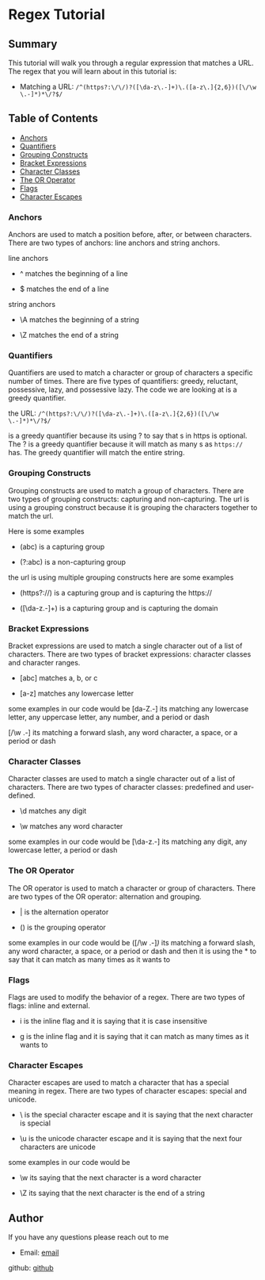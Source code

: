 # Regex Tutorial

## Summary

This tutorial will walk you through a regular expression that matches a URL. The regex that you will learn about in this tutorial is:

* Matching a URL: `/^(https?:\/\/)?([\da-z\.-]+)\.([a-z\.]{2,6})([\/\w \.-]*)*\/?$/`


## Table of Contents

- [Anchors](#anchors)
- [Quantifiers](#quantifiers)
- [Grouping Constructs](#grouping-constructs)
- [Bracket Expressions](#bracket-expressions)
- [Character Classes](#character-classes)
- [The OR Operator](#the-or-operator)
- [Flags](#flags)
- [Character Escapes](#character-escapes)


### Anchors

Anchors are used to match a position before, after, or between characters. There are two types of anchors: line anchors and string anchors.

line anchors

- ^ matches the beginning of a line

- $ matches the end of a line

string anchors

- \A matches the beginning of a string

- \Z matches the end of a string


### Quantifiers

Quantifiers are used to match a character or group of characters a specific number of times. There are five types of quantifiers: greedy, reluctant, possessive, lazy, and possessive lazy. The code we are looking at is a greedy quantifier.

the URL: `/^(https?:\/\/)?([\da-z\.-]+)\.([a-z\.]{2,6})([\/\w \.-]*)*\/?$/`

is a greedy quantifier because its using ? to say that s in https is optional. The ? is a greedy quantifier because it will match as many s as `https://` has. The greedy quantifier will match the entire string.


### Grouping Constructs

Grouping constructs are used to match a group of characters. There are two types of grouping constructs: capturing and non-capturing. The url is using a grouping construct because it is grouping the characters together to match the url. 

Here is some examples

- (abc) is a capturing group

- (?:abc) is a non-capturing group

the url is using multiple grouping constructs here are some examples

- (https?:\/\/) is a capturing group and is capturing the https://

- ([\da-z\.-]+) is a capturing group and is capturing the domain


### Bracket Expressions

Bracket expressions are used to match a single character out of a list of characters. There are two types of bracket expressions: character classes and character ranges.

- [abc] matches a, b, or c

- [a-z] matches any lowercase letter

some examples in our code would be
[da-Z.-] its matching any lowercase letter, any uppercase letter, any number, and a period or dash

[\/\w \.-] its matching a forward slash, any word character, a space, or a period or dash


### Character Classes

Character classes are used to match a single character out of a list of characters. There are two types of character classes: predefined and user-defined.

- \d matches any digit

- \w matches any word character

some examples in our code would be
[\da-z\.-] its matching any digit, any lowercase letter, a period or dash



### The OR Operator

The OR operator is used to match a character or group of characters. There are two types of the OR operator: alternation and grouping.

- | is the alternation operator

- () is the grouping operator

some examples in our code would be
([\/\w \.-]*)* its matching a forward slash, any word character, a space, or a period or dash and then it is using the * to say that it can match as many times as it wants to

### Flags

Flags are used to modify the behavior of a regex. There are two types of flags: inline and external.

- i is the inline flag and it is saying that it is case insensitive

- g is the inline flag and it is saying that it can match as many times as it wants to


### Character Escapes

Character escapes are used to match a character that has a special meaning in regex. There are two types of character escapes: special and unicode.

- \ is the special character escape and it is saying that the next character is special

- \u is the unicode character escape and it is saying that the next four characters are unicode

some examples in our code would be
- \w its saying that the next character is a word character

- \Z its saying that the next character is the end of a string



## Author
If you have any questions please reach out to me 

- Email: [email](mailto:thatcherjoe20@gmail.com)

github: [github](thatcher2020)